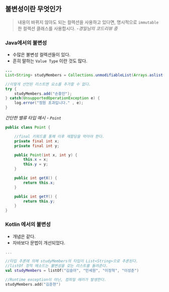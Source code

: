 ## 불변성이란 무엇인가

> 내옹이 바뀌지 않아도 되는 컬렉션을 사용하고 있다면, 명시적으로 `immutable` 한 컬렉션 클래스를 사용합시다. *-경일님의 코드리뷰 중*

### Java에서의 불변성

- 수많은 불변성 컬렉션들이 있다.
- 흔히 말하는 `Value Type` 이란 것도 많다. 

```java
...
List<String> studyMembers = Collections.unmodifiableList(Arrays.aslist("김슬아", "민세원", "이정혁", "이성준"));

//이렇게 선언된 리스트엔 요소를 추가할 수 없다. 
try {
    studyMembers.add("손흥민");
} catch(UnsupportedOperationException e) {
    log.error("정원 초과입니다." , e);
}
```

*간단한 밸류 타입 예시 - `Point`*

```java
public class Point {

    //final 키워드를 통해 이후 재할당을 막아야 한다.
    private final int x;
    private final int y;

    public Point(int x, int y) {
        this.x = x;
        this.y = y;
    }

    public int getX() {
        return this.x;
    }

    public int getY() {
        return this.y;
    }
}
```

### Kotlin 에서의 불변성

- 개념은 같다. 
- 자바보다 문법이 개선되었다. 

```kotlin 
...

//타입 추론에 의해 studyMembers의 타입이 List<String>으로 추론된다.
//listOf 정적 메소드는 불변성을 갖는 리스트를 돌려준다. 
val studyMembers = listOf("김슬아", "민세원", "이정혁", "이성준")

//Runtime exception이 아닌, 컴파일 에러가 발생한다. 
studyMembers.add("김준현")
```





